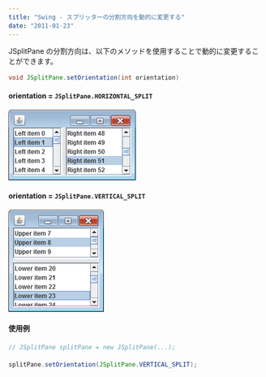 ```yaml
---
title: "Swing - スプリッターの分割方向を動的に変更する"
date: "2011-01-23"
---
```


JSplitPane の分割方向は、以下のメソッドを使用することで動的に変更することができます。

~~~ java
void JSplitPane.setOrientation(int orientation)
~~~

#### orientation = `JSplitPane.HORIZONTAL_SPLIT`

![splitpane-horizontal.png](./splitpane-horizontal.png)

#### orientation = `JSplitPane.VERTICAL_SPLIT`

![splitpane-vertical.png](./splitpane-vertical.png)

#### 使用例

~~~ java
// JSplitPane splitPane = new JSplitPane(...);

splitPane.setOrientation(JSplitPane.VERTICAL_SPLIT);
~~~

